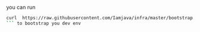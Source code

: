 you can run 
```bash
curl  https://raw.githubusercontent.com/Iamjava/infra/master/bootstrap.sh| bash 
``` to bootstrap you dev env 
